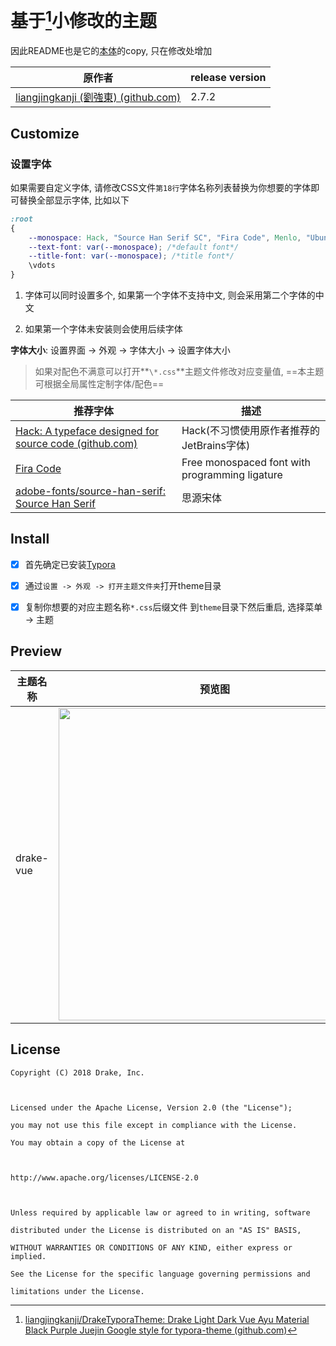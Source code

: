 # 基于[^Drake-vue]小修改的主题

因此README也是它的[本体](https://github.com/liangjingkanji/DrakeTyporaTheme/blob/master/README.md)的copy, 只在修改处增加

| 原作者                                                       | release version |
| ------------------------------------------------------------ | --------------- |
| [liangjingkanji (劉強東) (github.com)](https://github.com/liangjingkanji) | 2.7.2           |

##  Customize

### **设置字体**

如果需要自定义字体, 请修改CSS文件`第18行`字体名称列表替换为你想要的字体即可替换全部显示字体, 比如以下

```css
:root 
{
    --monospace: Hack, "Source Han Serif SC", "Fira Code", Menlo, "Ubuntu Mono", Consolas; /*code font*/
    --text-font: var(--monospace); /*default font*/
    --title-font: var(--monospace); /*title font*/
    \vdots
}
```

1. 字体可以同时设置多个, 如果第一个字体不支持中文, 则会采用第二个字体的中文

2. 如果第一个字体未安装则会使用后续字体



**字体大小**: <kbd>设置界面</kbd> -> <kbd>外观</kbd> -> <kbd>字体大小</kbd> -> <kbd>设置字体大小</kbd>

> 如果对配色不满意可以打开**`\*.css`**主题文件修改对应变量值, ==本主题可根据全局属性定制字体/配色==





| 推荐字体                          | 描述                      |
| ---------------------------------------------------------- | ---------------------------------------------- |
| [Hack: A typeface designed for source code (github.com)](https://github.com/source-foundry/Hack) | Hack(不习惯使用原作者推荐的JetBrains字体)      |
| [Fira Code](https://github.com/tonsky/FiraCode)       | Free monospaced font with programming ligature |
| [adobe-fonts/source-han-serif: Source Han Serif ](https://github.com/adobe-fonts/source-han-serif) | 思源宋体 |

## Install



- [x] 首先确定已安装[Typora](https://typora.io/)
- [x] 通过`设置 -> 外观 -> 打开主题文件夹`打开theme目录
- [x] 复制你想要的对应主题名称`*.css`后缀文件 到`theme`目录下然后重启, 选择菜单 -> 主题



## Preview

| 主题名称    | 预览图                            |
| ------------ | ------------------------------------------------------------ |
| drake-vue   | <img src="https://github.com/AnnLIU15/script-setting/blob/master/common/typora/img/README/thumbnail-vue.png" width="500"/> |

## License

```
Copyright (C) 2018 Drake, Inc.



Licensed under the Apache License, Version 2.0 (the "License");

you may not use this file except in compliance with the License.

You may obtain a copy of the License at



http://www.apache.org/licenses/LICENSE-2.0



Unless required by applicable law or agreed to in writing, software

distributed under the License is distributed on an "AS IS" BASIS,

WITHOUT WARRANTIES OR CONDITIONS OF ANY KIND, either express or implied.

See the License for the specific language governing permissions and

limitations under the License.
```

[^Drake-vue]:[liangjingkanji/DrakeTyporaTheme: Drake Light Dark Vue Ayu Material Black Purple Juejin Google style for typora-theme (github.com)](https://github.com/liangjingkanji/DrakeTyporaTheme#install)

